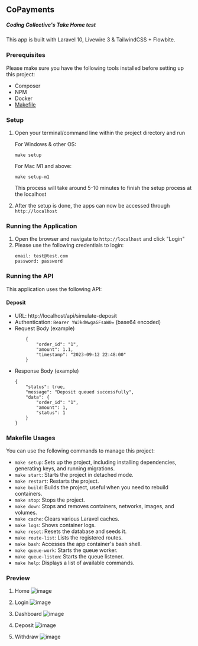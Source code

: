 ## CoPayments

##### Coding Collective's Take Home test

This app is built with Laravel 10, Livewire 3 & TailwindCSS + Flowbite.

### Prerequisites

Please make sure you have the following tools installed before setting up this project:

- Composer
- NPM
- Docker
- [Makefile](https://www.gnu.org/software/make/manual/make.html)

### Setup

1. Open your terminal/command line within the project directory and run

   For Windows & other OS:

   ```
   make setup
   ```

   For Mac M1 and above:

   ```
   make setup-m1
   ```

   This process will take around 5-10 minutes to finish the setup process at the localhost

2. After the setup is done, the apps can now be accessed through `http://localhost`

### Running the Application

1. Open the browser and navigate to `http://localhost` and click "Login"
2. Please use the following credentials to login:
   ```
   email: test@test.com
   password: password
   ```

### Running the API

This application uses the following API:

#### Deposit

- URL: http://localhost/api/simulate-deposit
- Authentication: `Bearer YWJkdWwgaGFsaW0=` (base64 encoded)
- Request Body (example)
  ```
      {
          "order_id": "1",
          "amount": 1.1,
          "timestamp": "2023-09-12 22:48:00"
      }
  ```
- Response Body (example)
  ```
  {
      "status": true,
      "message": "Deposit queued successfully",
      "data": {
          "order_id": "1",
          "amount": 1,
          "status": 1
      }
  }
  ```

### Makefile Usages

You can use the following commands to manage this project:

- `make setup`: Sets up the project, including installing dependencies, generating keys, and running migrations.
- `make start`: Starts the project in detached mode.
- `make restart`: Restarts the project.
- `make build`: Builds the project, useful when you need to rebuild containers.
- `make stop`: Stops the project.
- `make down`: Stops and removes containers, networks, images, and volumes.
- `make cache`: Clears various Laravel caches.
- `make logs`: Shows container logs.
- `make reset`: Resets the database and seeds it.
- `make route-list`: Lists the registered routes.
- `make bash`: Accesses the app container's bash shell.
- `make queue-work`: Starts the queue worker.
- `make queue-listen`: Starts the queue listener.
- `make help`: Displays a list of available commands.

### Preview

1. Home
   ![image](https://github.com/abdulhalimzhr/copayments/assets/75671219/759cd7ba-0bf7-4146-a9af-b9b4b5f98c7c)

2. Login
   ![image](https://github.com/abdulhalimzhr/copayments/assets/75671219/0178033e-bc8e-4d5b-94c1-aa2eabcd129d)

3. Dashboard
   ![image](https://github.com/abdulhalimzhr/copayments/assets/75671219/34439436-9dbc-4a91-a9c0-a5c6bb509686)

4. Deposit
   ![image](https://github.com/abdulhalimzhr/copayments/assets/75671219/6ab1d81f-e827-4d06-b3e3-bce2865face9)

5. Withdraw
   ![image](https://github.com/abdulhalimzhr/copayments/assets/75671219/34fd6aea-ef7b-40b0-b5c9-de550ec46e04)
